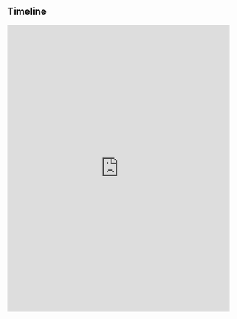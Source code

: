 <head>
	<link rel="icon" href="favicon.ico" type="image/x-icon">
</head>

## Timeline
<iframe src='https://cdn.knightlab.com/libs/timeline3/latest/embed/index.html?source=1k-Wry3voTnTy1r19skcmpZOYa2F25ANhqvFTNGFoi5I&font=Georgia-Helvetica&lang=en&initial_zoom=2&height=650' width='100%' height='650' webkitallowfullscreen mozallowfullscreen allowfullscreen frameborder='0'></iframe>
